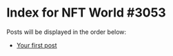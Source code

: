 # Index for NFT World #3053
Posts will be displayed in the order below:

- [Your first post](./001-first.md)


